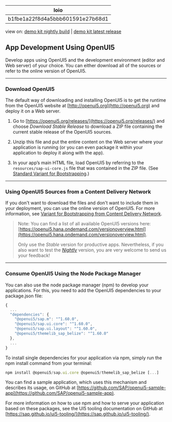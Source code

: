 <!-- loiob1fbe1a22f8d4a5bbb601591e27b68d1 -->

| loio |
| -----|
| b1fbe1a22f8d4a5bbb601591e27b68d1 |

<div id="loio">

view on: [demo kit nightly build](https://openui5nightly.hana.ondemand.com/#/topic/b1fbe1a22f8d4a5bbb601591e27b68d1) | [demo kit latest release](https://openui5.hana.ondemand.com/#/topic/b1fbe1a22f8d4a5bbb601591e27b68d1)</div>

## App Development Using OpenUI5

Develop apps using OpenUI5 and the development environment \(editor and Web server\) of your choice. You can either download all of the sources or refer to the online version of OpenUI5.

***

### Download OpenUI5

The default way of downloading and installing OpenUI5 is to get the runtime from the OpenUI5 website at [http://openui5.org](http://openui5.org) and deploy it on a Web server.

1.  Go to [https://openui5.org/releases/](https://openui5.org/releases/) and choose *Download Stable Release* to download a ZIP file containing the current stable release of the OpenUI5 sources.

2.  Unzip this file and put the entire content on the Web server where your application is running \(or you can even package it within your application to deploy it along with the app\).

3.  In your app’s main HTML file, load OpenUI5 by referring to the `resources/sap-ui-core.js` file that was contained in the ZIP file. \(See [Standard Variant for Bootstrapping](Standard_Variant_for_Bootstrapping_91f1f45.md).\)


***

### Using OpenUI5 Sources from a Content Delivery Network

If you don't want to download the files and don't want to include them in your deployment, you can use the online version of OpenUI5. For more information, see [Variant for Bootstrapping from Content Delivery Network](Variant_for____________Bootstrapping_from_Content_Delivery_Network_2d3eb2f.md).

> Note:
> You can find a list of all available OpenUI5 versions here: [https://openui5.hana.ondemand.com/versionoverview.html](https://openui5.hana.ondemand.com/versionoverview.html).
> 
> Only use the *Stable* version for productive apps. Nevertheless, if you also want to test the [*Nightly*](https://openui5nightly.hana.ondemand.com) version, you are very welcome to send us your feedback!
> 
> 

***

<a name="loiob1fbe1a22f8d4a5bbb601591e27b68d1__section_pfb_lzx_3fb"/>

### Consume OpenUI5 Using the Node Package Manager

You can also use the node package manager \(npm\) to develop your applications. For this, you need to add the OpenUI5 dependencies to your package.json file:

``` js
{
  ...
  "dependencies": {
    "@openui5/sap.m": "^1.60.0",
    "@openui5/sap.ui.core": "^1.60.0",
    "@openui5/sap.ui.layout": "^1.60.0",
    "@openui5/themelib_sap_belize": "^1.60.0"
  },
  ...
}
```

To install single dependencies for your application via npm, simply run the npm install command from your terminal:

```node.js
npm install @openui5/sap.ui.core @openui5/themelib_sap_belize [...]
```

You can find a sample application, which uses this mechanism and describes its usage, on GitHub at [https://github.com/SAP/openui5-sample-app](https://github.com/SAP/openui5-sample-app).

For more information on how to use npm and how to serve your application based on these packages, see the UI5 tooling documentation on GitHub at [https://sap.github.io/ui5-tooling/](https://sap.github.io/ui5-tooling/).

